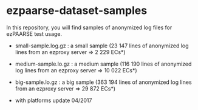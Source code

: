 ezpaarse-dataset-samples
========================

In this repository, you will find samples of anonymized log files for ezPAARSE test usage.
  * small-sample.log.gz : a small sample (23 147 lines of anonymized log lines from an ezproxy server => 2 229 ECs*)
  * medium-sample.lo.gz : a medium sample (116 190 lines of anonymized log lines from an ezproxy server => 10 022 ECs*)
  * big-sample.lo.gz : a big sample (363 194 lines of anonymized log lines from an ezproxy server => 29 872 ECs*)
  
 * with platforms update 04/2017
